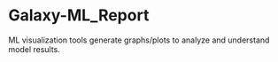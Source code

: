 # Galaxy-ML_Report
ML visualization tools generate graphs/plots to analyze and understand model results.
